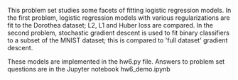 This problem set studies some facets of fitting logistic regression models.  In the first problem, logistic regression models with various regularizations are fit to the Dorothea dataset; L2, L1 and Huber loss are compared.  In the second problem, stochastic gradient descent is used to fit binary classifiers to a subset of the MNIST dataset; this is compared to 'full dataset' gradient descent.

These models are implemented in the hw6.py file.  Answers to problem set questions are in the Jupyter notebook hw6_demo.ipynb
